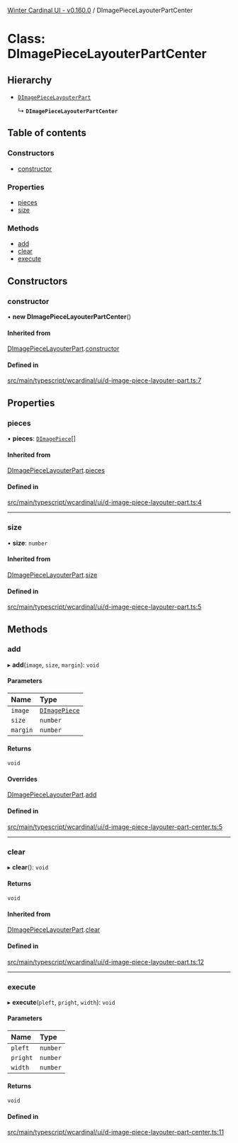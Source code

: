 [Winter Cardinal UI - v0.160.0](../index.md) / DImagePieceLayouterPartCenter

# Class: DImagePieceLayouterPartCenter

## Hierarchy

- [`DImagePieceLayouterPart`](DImagePieceLayouterPart.md)

  ↳ **`DImagePieceLayouterPartCenter`**

## Table of contents

### Constructors

- [constructor](DImagePieceLayouterPartCenter.md#constructor)

### Properties

- [pieces](DImagePieceLayouterPartCenter.md#pieces)
- [size](DImagePieceLayouterPartCenter.md#size)

### Methods

- [add](DImagePieceLayouterPartCenter.md#add)
- [clear](DImagePieceLayouterPartCenter.md#clear)
- [execute](DImagePieceLayouterPartCenter.md#execute)

## Constructors

### constructor

• **new DImagePieceLayouterPartCenter**()

#### Inherited from

[DImagePieceLayouterPart](DImagePieceLayouterPart.md).[constructor](DImagePieceLayouterPart.md#constructor)

#### Defined in

[src/main/typescript/wcardinal/ui/d-image-piece-layouter-part.ts:7](https://github.com/winter-cardinal/winter-cardinal-ui/blob/v0.160.0/src/main/typescript/wcardinal/ui/d-image-piece-layouter-part.ts#L7)

## Properties

### pieces

• **pieces**: [`DImagePiece`](DImagePiece.md)[]

#### Inherited from

[DImagePieceLayouterPart](DImagePieceLayouterPart.md).[pieces](DImagePieceLayouterPart.md#pieces)

#### Defined in

[src/main/typescript/wcardinal/ui/d-image-piece-layouter-part.ts:4](https://github.com/winter-cardinal/winter-cardinal-ui/blob/v0.160.0/src/main/typescript/wcardinal/ui/d-image-piece-layouter-part.ts#L4)

___

### size

• **size**: `number`

#### Inherited from

[DImagePieceLayouterPart](DImagePieceLayouterPart.md).[size](DImagePieceLayouterPart.md#size)

#### Defined in

[src/main/typescript/wcardinal/ui/d-image-piece-layouter-part.ts:5](https://github.com/winter-cardinal/winter-cardinal-ui/blob/v0.160.0/src/main/typescript/wcardinal/ui/d-image-piece-layouter-part.ts#L5)

## Methods

### add

▸ **add**(`image`, `size`, `margin`): `void`

#### Parameters

| Name | Type |
| :------ | :------ |
| `image` | [`DImagePiece`](DImagePiece.md) |
| `size` | `number` |
| `margin` | `number` |

#### Returns

`void`

#### Overrides

[DImagePieceLayouterPart](DImagePieceLayouterPart.md).[add](DImagePieceLayouterPart.md#add)

#### Defined in

[src/main/typescript/wcardinal/ui/d-image-piece-layouter-part-center.ts:5](https://github.com/winter-cardinal/winter-cardinal-ui/blob/v0.160.0/src/main/typescript/wcardinal/ui/d-image-piece-layouter-part-center.ts#L5)

___

### clear

▸ **clear**(): `void`

#### Returns

`void`

#### Inherited from

[DImagePieceLayouterPart](DImagePieceLayouterPart.md).[clear](DImagePieceLayouterPart.md#clear)

#### Defined in

[src/main/typescript/wcardinal/ui/d-image-piece-layouter-part.ts:12](https://github.com/winter-cardinal/winter-cardinal-ui/blob/v0.160.0/src/main/typescript/wcardinal/ui/d-image-piece-layouter-part.ts#L12)

___

### execute

▸ **execute**(`pleft`, `pright`, `width`): `void`

#### Parameters

| Name | Type |
| :------ | :------ |
| `pleft` | `number` |
| `pright` | `number` |
| `width` | `number` |

#### Returns

`void`

#### Defined in

[src/main/typescript/wcardinal/ui/d-image-piece-layouter-part-center.ts:11](https://github.com/winter-cardinal/winter-cardinal-ui/blob/v0.160.0/src/main/typescript/wcardinal/ui/d-image-piece-layouter-part-center.ts#L11)
